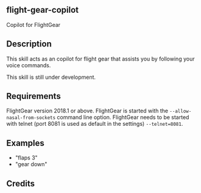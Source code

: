 ## flight-gear-copilot
Copilot for FlightGear

## Description 
This skill acts as an copilot for flight gear that assists you by following your voice commands.

This skill is still under development.

## Requirements
FlightGear version 2018.1 or above.
FlightGear is started with the `--allow-nasal-from-sockets` command line option.
FlightGear needs to be started with telnet (port 8081 is used as default in the settings) `--telnet=8081`.

## Examples 
* "flaps 3"
* "gear down"

## Credits 
